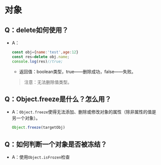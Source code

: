 # 对象

## Q：delete如何使用？

* A：

  ````javascript
  const obj={name:'test',age:12}
  const res=delete obj.name;
  console.log(res)//true;
  ````

  * 返回值：boolean类型，true——删除成功，false——失败。

  > 注意：无法删除值类型。

## Q：Object.freeze是什么？怎么用？

* A：`Object.freeze`使得无法添加、删除或修改对象的属性（除非属性的值是另一个对象）。

  ````javascript
  Object.freeze(targetObj)
  ````

## Q：如何判断一个对象是否被冻结？

* A：使用`Object.isFrozen`检查
